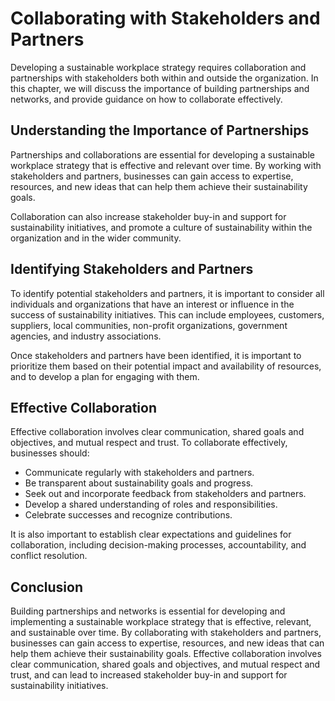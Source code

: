 Collaborating with Stakeholders and Partners
===========================================================================================

Developing a sustainable workplace strategy requires collaboration and partnerships with stakeholders both within and outside the organization. In this chapter, we will discuss the importance of building partnerships and networks, and provide guidance on how to collaborate effectively.

Understanding the Importance of Partnerships
--------------------------------------------

Partnerships and collaborations are essential for developing a sustainable workplace strategy that is effective and relevant over time. By working with stakeholders and partners, businesses can gain access to expertise, resources, and new ideas that can help them achieve their sustainability goals.

Collaboration can also increase stakeholder buy-in and support for sustainability initiatives, and promote a culture of sustainability within the organization and in the wider community.

Identifying Stakeholders and Partners
-------------------------------------

To identify potential stakeholders and partners, it is important to consider all individuals and organizations that have an interest or influence in the success of sustainability initiatives. This can include employees, customers, suppliers, local communities, non-profit organizations, government agencies, and industry associations.

Once stakeholders and partners have been identified, it is important to prioritize them based on their potential impact and availability of resources, and to develop a plan for engaging with them.

Effective Collaboration
-----------------------

Effective collaboration involves clear communication, shared goals and objectives, and mutual respect and trust. To collaborate effectively, businesses should:

* Communicate regularly with stakeholders and partners.
* Be transparent about sustainability goals and progress.
* Seek out and incorporate feedback from stakeholders and partners.
* Develop a shared understanding of roles and responsibilities.
* Celebrate successes and recognize contributions.

It is also important to establish clear expectations and guidelines for collaboration, including decision-making processes, accountability, and conflict resolution.

Conclusion
----------

Building partnerships and networks is essential for developing and implementing a sustainable workplace strategy that is effective, relevant, and sustainable over time. By collaborating with stakeholders and partners, businesses can gain access to expertise, resources, and new ideas that can help them achieve their sustainability goals. Effective collaboration involves clear communication, shared goals and objectives, and mutual respect and trust, and can lead to increased stakeholder buy-in and support for sustainability initiatives.
